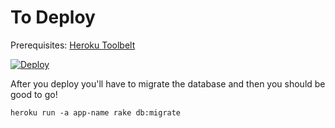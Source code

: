 

To Deploy
===

Prerequisites: [Heroku Toolbelt](https://toolbelt.heroku.com/)

[![Deploy](https://www.herokucdn.com/deploy/button.png)](https://heroku.com/deploy)


After you deploy you'll have to migrate the database and then you should be good to go!

`heroku run -a app-name rake db:migrate`

